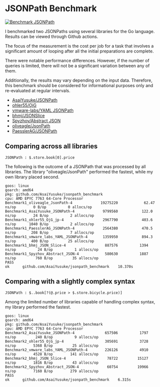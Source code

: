 # JSONPath Benchmark

[![Benchmark JSONPath](https://github.com/AsaiYusuke/jsonpath-benchmark/actions/workflows/build.yml/badge.svg)](https://github.com/AsaiYusuke/jsonpath-benchmark/actions/workflows/build.yml)

I benchmarked two JSONPaths using several libraries for the Go language.
Results can be viewed through Github actions.

The focus of the measurement is the cost per job for a task that involves a significant amount of looping after all the initial preparations are complete.

There were notable performance differences.
However, if the number of queries is limited, there will not be a significant variation between any of them.

Additionally, the results may vary depending on the input data.
Therefore, this benchmark should be considered for informational purposes only and re-evaluated at regular intervals.

- [AsaiYusuke/JSONPath](https://github.com/AsaiYusuke/jsonpath)
- [ohler55/OjG](https://github.com/ohler55/ojg)
- [vmware-labs/YAML JSONPath](https://github.com/vmware-labs/yaml-jsonpath)
- [bhmj/JSONSlice](https://github.com/bhmj/jsonslice)
- [Spyzhov/Abstract JSON](https://github.com/spyzhov/ajson)
- [oliveagle/JsonPath](https://github.com/oliveagle/jsonpath)
- [PaesslerAG/JSONPath](https://github.com/PaesslerAG/jsonpath)

## Comparing across all libraries

```
JSONPath : $.store.book[0].price
```

The following is the outcome of a JSONPath that was processed by all libraries.
The library "oliveagle/JsonPath" performed the fastest, while my own library placed second.

```
goos: linux
goarch: amd64
pkg: github.com/AsaiYusuke/jsonpath_benchmark
cpu: AMD EPYC 7763 64-Core Processor                
Benchmark1_oliveagle_JsonPath-4          	19275220	        62.47 ns/op	       0 B/op	       0 allocs/op
Benchmark1_AsaiYusuke_JSONPath-4         	 9799560	       122.0 ns/op	      24 B/op	       2 allocs/op
Benchmark1_ohler55_OjG_jp-4              	 2967790	       403.6 ns/op	    1040 B/op	       2 allocs/op
Benchmark1_PaesslerAG_JSONPath-4         	 2564380	       470.5 ns/op	     208 B/op	       7 allocs/op
Benchmark1_vmware_labs_YAML_JSONPath-4   	 1359950	       894.3 ns/op	     400 B/op	      25 allocs/op
Benchmark1_bhmj_JSON_Slice-4             	  887576	      1394 ns/op	      24 B/op	       1 allocs/op
Benchmark1_Spyzhov_Abstract_JSON-4       	  580630	      1887 ns/op	     760 B/op	      35 allocs/op
PASS
ok  	github.com/AsaiYusuke/jsonpath_benchmark	10.370s

```

## Comparing with a slightly complex syntax

```
JSONPath : $..book[?(@.price > $.store.bicycle.price)]
```

Among the limited number of libraries capable of handling complex syntax, my library performed the fastest.

```
goos: linux
goarch: amd64
pkg: github.com/AsaiYusuke/jsonpath_benchmark
cpu: AMD EPYC 7763 64-Core Processor                
Benchmark2_AsaiYusuke_JSONPath-4         	  657506	      1797 ns/op	     240 B/op	       9 allocs/op
Benchmark2_ohler55_OjG_jp-4              	  305691	      3728 ns/op	    5368 B/op	      25 allocs/op
Benchmark2_vmware_labs_YAML_JSONPath-4   	  226126	      4910 ns/op	    4528 B/op	     141 allocs/op
Benchmark2_bhmj_JSON_Slice-4             	   78722	     15127 ns/op	    1816 B/op	      43 allocs/op
Benchmark2_Spyzhov_Abstract_JSON-4       	   60754	     19966 ns/op	    7160 B/op	     279 allocs/op
PASS
ok  	github.com/AsaiYusuke/jsonpath_benchmark	6.315s

```
